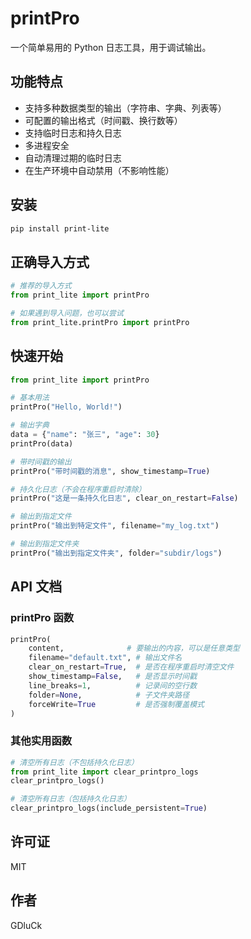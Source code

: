 # printPro

一个简单易用的 Python 日志工具，用于调试输出。

## 功能特点

- 支持多种数据类型的输出（字符串、字典、列表等）
- 可配置的输出格式（时间戳、换行数等）
- 支持临时日志和持久日志
- 多进程安全
- 自动清理过期的临时日志
- 在生产环境中自动禁用（不影响性能）

## 安装

```bash
pip install print-lite
```

## 正确导入方式

```python
# 推荐的导入方式
from print_lite import printPro

# 如果遇到导入问题，也可以尝试
from print_lite.printPro import printPro
```

## 快速开始

```python
from print_lite import printPro

# 基本用法
printPro("Hello, World!")

# 输出字典
data = {"name": "张三", "age": 30}
printPro(data)

# 带时间戳的输出
printPro("带时间戳的消息", show_timestamp=True)

# 持久化日志（不会在程序重启时清除）
printPro("这是一条持久化日志", clear_on_restart=False)

# 输出到指定文件
printPro("输出到特定文件", filename="my_log.txt")

# 输出到指定文件夹
printPro("输出到指定文件夹", folder="subdir/logs")
```

## API 文档

### printPro 函数

```python
printPro(
    content,              # 要输出的内容，可以是任意类型
    filename="default.txt", # 输出文件名
    clear_on_restart=True,  # 是否在程序重启时清空文件
    show_timestamp=False,   # 是否显示时间戳
    line_breaks=1,          # 记录间的空行数
    folder=None,            # 子文件夹路径
    forceWrite=True         # 是否强制覆盖模式
)
```

### 其他实用函数

```python
# 清空所有日志（不包括持久化日志）
from print_lite import clear_printpro_logs
clear_printpro_logs()

# 清空所有日志（包括持久化日志）
clear_printpro_logs(include_persistent=True)
```

## 许可证

MIT

## 作者

GDluCk 